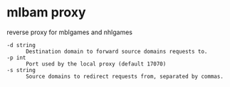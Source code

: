 # mlbam proxy
reverse proxy for mblgames and nhlgames

```
-d string
      Destination domain to forward source domains requests to.
-p int
      Port used by the local proxy (default 17070)
-s string
      Source domains to redirect requests from, separated by commas.
 ```
